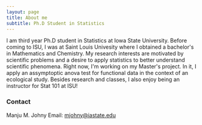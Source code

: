 ```yaml
---
layout: page
title: About me
subtitle: Ph.D Student in Statistics 
---
```


I am third year Ph.D student in Statistics at Iowa State University. Before coming to ISU, I was at Saint Louis Univesity where I obtained a bachelor's in Mathematics and Chemistry. My research interests are motivated by scientific problems and a desire to apply statistics to better understand scientific phenomena. Right now, I'm working on my Master's project. In it, I apply an assymptoptic anova test for functional data in the context of an ecological study. Besides research and classes, I also enjoy being an instructor for Stat 101 at ISU! 

### Contact

Manju M. Johny 
Email: mjohny@iastate.edu
